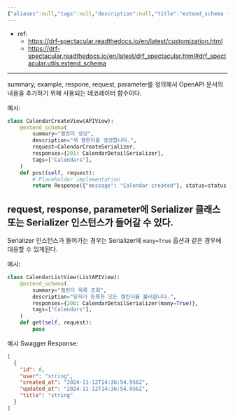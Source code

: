 ```yaml
---
{"aliases":null,"tags":null,"description":null,"title":"extend_schema {drf_spectacular}","created":"2024-11-12T23:51:33","updated":"2024-11-13T00:07:04","dg-publish":true,"permalink":"/docs/extend_schema {drf_spectacular}/","dgPassFrontmatter":true}
---
```


- ref: 
	- <https://drf-spectacular.readthedocs.io/en/latest/customization.html>
	- <https://drf-spectacular.readthedocs.io/en/latest/drf_spectacular.html#drf_spectacular.utils.extend_schema>
---
summary, example, respone, request, parameter를 정의해서 OpenAPI 문서의 내용을 추가하기 위해 사용되는 데코레이터 함수이다.

예시:

```python
class CalendarCreateView(APIView):
    @extend_schema(
        summary="캘린더 생성",
        description="새 캘린더를 생성합니다.",
        request=CalendarCreateSerializer,
        responses={201: CalendarDetailSerializer},
        tags=["Calendars"],
    )
    def post(self, request):
        # Placeholder implementation
        return Response({"message": "Calendar created"}, status=status.HTTP_201_CREATED)
```

## request, response, parameter에 Serializer 클래스 또는 Serializer 인스턴스가 들어갈 수 있다.

Serializer 인스턴스가 들어가는 경우는 Serializer에 `many=True` 옵션과 같은 경우에 대응할 수 있게된다.

예시:

```python
class CalendarListView(ListAPIView):
    @extend_schema(
        summary="캘린더 목록 조회",
        description="유저가 등록한 모든 캘린더를 불러옵니다.",
        responses={200: CalendarDetailSerializer(many=True)},
        tags=["Calendars"],
    )
    def get(self, request):
        pass
```

예시 Swagger Response:

```json
[
  {
    "id": 0,
    "user": "string",
    "created_at": "2024-11-12T14:36:54.956Z",
    "updated_at": "2024-11-12T14:36:54.956Z",
    "title": "string"
  }
]
```
